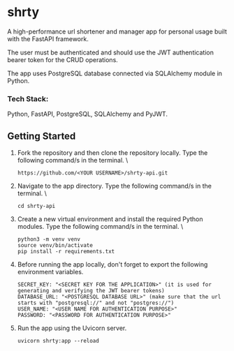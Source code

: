 # shrty
A high-performance url shortener and manager app for personal usage built with the FastAPI framework. 

The user must be authenticated and should use the JWT authentication bearer token for the CRUD operations. 

The app uses PostgreSQL database connected via SQLAlchemy module in Python. 


### Tech Stack:
Python, FastAPI, PostgreSQL, SQLAlchemy and PyJWT.


## Getting Started

1. Fork the repository and then clone the repository locally. Type the following command/s in the terminal. \
    ```
    https://github.com/<YOUR USERNAME>/shrty-api.git
    ```

2. Navigate to the app directory. Type the following command/s in the terminal. \
    ```
    cd shrty-api
    ```

3. Create a new virtual environment and install the required Python modules. Type the following command/s in the terminal. \
    ```
    python3 -m venv venv
    source venv/bin/activate
    pip install -r requirements.txt
    ```
    
4. Before running the app locally, don't forget to export the following environment variables.
    ``` 
    SECRET_KEY: "<SECRET KEY FOR THE APPLICATION>" (it is used for generating and verifying the JWT bearer tokens)
    DATABASE_URL: "<POSTGRESQL DATABASE URL>" (make sure that the url starts with "postgresql://" and not "postgres://")
    USER_NAME: "<USER NAME FOR AUTHENTICATION PURPOSE>"
    PASSWORD: "<PASSWORD FOR AUTHENTICATION PURPOSE>"
    ```
    
5. Run the app using the Uvicorn server.
    ```
    uvicorn shrty:app --reload
    ```
